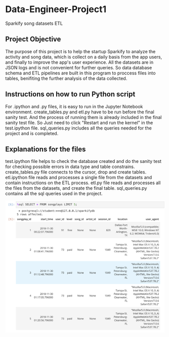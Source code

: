 # Data-Engineer-Project1
Sparkify song datasets ETL

## Project Objective

The purpose of this project is to help the startup Sparkify to analyze the activity and song data, which is collect on a daily basis from the app users, and finally to improve the app's user experience. All the datasets are in JSON logs and is not convenient for further queries. So data database schema and ETL pipelines are built in this program to proccess files into tables, benifiting the further analysis of the data collected.


## Instructions on how to run Python script

For .ipython and .py files, it is easy to run in the Jupyter Notebook environment.
create_tables.py and etl.py have to be run before the final sanity test. And the process of running them is already included in the final sanity test file. So Just need to click "Restart and run the kernel" in the test.ipython file.
sql_queries.py includes all the queries needed for the project and is completed.


## Explanations for the files

test.ipython file helps to check the database created and do the sanity test for checking possible errors in data type and table constrains.
create_tables.py file connects to the cursor, drop and create tables.
etl.ipython file reads and processes a single file from the datasets and contain instructions on the ETL process.
etl.py file reads and processes all the files from the datasets, and create the final table.
sql_queries.py contains all the sql queries used in the project.

![songplay table](https://github.com/gyjbb/Data-Engineer-Project1/blob/main/songplay_table.png?raw=true)
